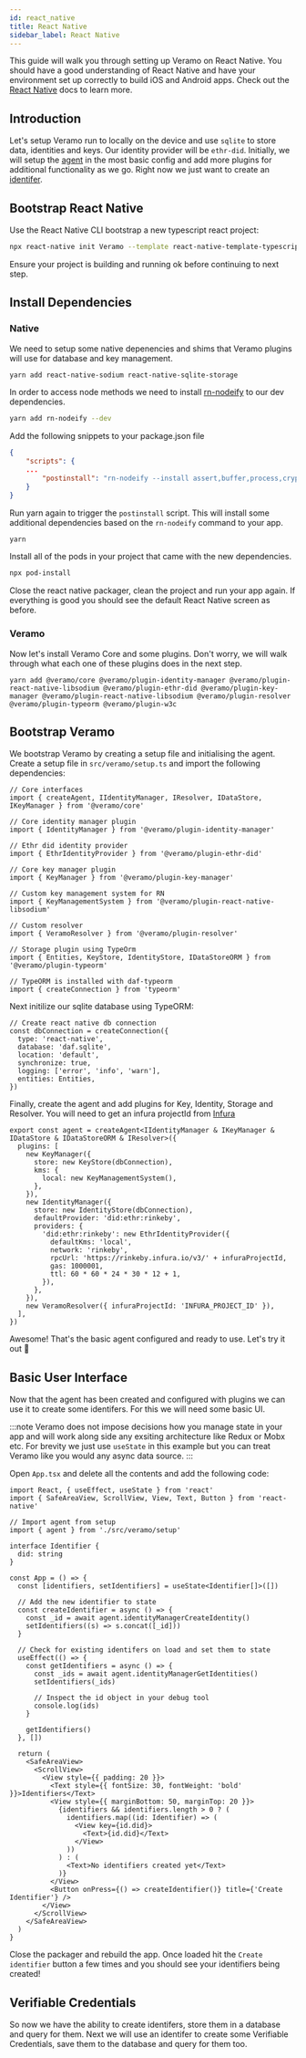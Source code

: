 ```yaml
---
id: react_native
title: React Native
sidebar_label: React Native
---
```


This guide will walk you through setting up Veramo on React Native. You should have a good understanding of React Native and have your environment set up correctly to build iOS and Android apps. Check out the [React Native](https://reactnative.dev/docs/environment-setup) docs to learn more.

## Introduction

Let's setup Veramo run to locally on the device and use `sqlite` to store data, identities and keys. Our identity provider will be `ethr-did`. Initially, we will setup the [agent](/docs/agent/introduction) in the most basic config and add more plugins for additional functionality as we go. Right now we just want to create an [identifer](/docs/fundamentals/identifiers).

## Bootstrap React Native

Use the React Native CLI bootstrap a new typescript react project:

```bash
npx react-native init Veramo --template react-native-template-typescript
```

Ensure your project is building and running ok before continuing to next step.

## Install Dependencies

### Native

We need to setup some native depenencies and shims that Veramo plugins will use for database and key management.

```bash
yarn add react-native-sodium react-native-sqlite-storage
```

In order to access node methods we need to install [rn-nodeify](https://www.npmjs.com/package/rn-nodeify) to our dev dependencies.

```bash
yarn add rn-nodeify --dev
```

Add the following snippets to your package.json file

```json
{
    "scripts": {
    ...
        "postinstall": "rn-nodeify --install assert,buffer,process,crypto,stream,vm --hack"
    }
}
```

Run yarn again to trigger the `postinstall` script. This will install some additional dependencies based on the `rn-nodeify` command to your app.

```bash
yarn
```

Install all of the pods in your project that came with the new dependencies.

```bash
npx pod-install
```

Close the react native packager, clean the project and run your app again. If everything is good you should see the default React Native screen as before.

### Veramo

Now let's install Veramo Core and some plugins. Don't worry, we will walk through what each one of these plugins does in the next step.

```bash=
yarn add @veramo/core @veramo/plugin-identity-manager @veramo/plugin-react-native-libsodium @veramo/plugin-ethr-did @veramo/plugin-key-manager @veramo/plugin-react-native-libsodium @veramo/plugin-resolver @veramo/plugin-typeorm @veramo/plugin-w3c
```

## Bootstrap Veramo

We bootstrap Veramo by creating a setup file and initialising the agent. Create a setup file in `src/veramo/setup.ts` and import the following dependencies:

```tsx
// Core interfaces
import { createAgent, IIdentityManager, IResolver, IDataStore, IKeyManager } from '@veramo/core'

// Core identity manager plugin
import { IdentityManager } from '@veramo/plugin-identity-manager'

// Ethr did identity provider
import { EthrIdentityProvider } from '@veramo/plugin-ethr-did'

// Core key manager plugin
import { KeyManager } from '@veramo/plugin-key-manager'

// Custom key management system for RN
import { KeyManagementSystem } from '@veramo/plugin-react-native-libsodium'

// Custom resolver
import { VeramoResolver } from '@veramo/plugin-resolver'

// Storage plugin using TypeOrm
import { Entities, KeyStore, IdentityStore, IDataStoreORM } from '@veramo/plugin-typeorm'

// TypeORM is installed with daf-typeorm
import { createConnection } from 'typeorm'
```

Next initilize our sqlite database using TypeORM:

```tsx
// Create react native db connection
const dbConnection = createConnection({
  type: 'react-native',
  database: 'daf.sqlite',
  location: 'default',
  synchronize: true,
  logging: ['error', 'info', 'warn'],
  entities: Entities,
})
```

Finally, create the agent and add plugins for Key, Identity, Storage and Resolver. You will need to get an infura projectId from [Infura](https://infura.io/)

```tsx
export const agent = createAgent<IIdentityManager & IKeyManager & IDataStore & IDataStoreORM & IResolver>({
  plugins: [
    new KeyManager({
      store: new KeyStore(dbConnection),
      kms: {
        local: new KeyManagementSystem(),
      },
    }),
    new IdentityManager({
      store: new IdentityStore(dbConnection),
      defaultProvider: 'did:ethr:rinkeby',
      providers: {
        'did:ethr:rinkeby': new EthrIdentityProvider({
          defaultKms: 'local',
          network: 'rinkeby',
          rpcUrl: 'https://rinkeby.infura.io/v3/' + infuraProjectId,
          gas: 1000001,
          ttl: 60 * 60 * 24 * 30 * 12 + 1,
        }),
      },
    }),
    new VeramoResolver({ infuraProjectId: 'INFURA_PROJECT_ID' }),
  ],
})
```

Awesome! That's the basic agent configured and ready to use. Let's try it out :rocket:

## Basic User Interface

Now that the agent has been created and configured with plugins we can use it to create some identifers. For this we will need some basic UI.

:::note
Veramo does not impose decisions how you manage state in your app and will work along side any exsiting architecture like Redux or Mobx etc. For brevity we just use `useState` in this example but you can treat Veramo like you would any async data source.
:::

Open `App.tsx` and delete all the contents and add the following code:

```tsx
import React, { useEffect, useState } from 'react'
import { SafeAreaView, ScrollView, View, Text, Button } from 'react-native'

// Import agent from setup
import { agent } from './src/veramo/setup'

interface Identifier {
  did: string
}

const App = () => {
  const [identifiers, setIdentifiers] = useState<Identifier[]>([])

  // Add the new identifier to state
  const createIdentifier = async () => {
    const _id = await agent.identityManagerCreateIdentity()
    setIdentifiers((s) => s.concat([_id]))
  }

  // Check for existing identifers on load and set them to state
  useEffect(() => {
    const getIdentifiers = async () => {
      const _ids = await agent.identityManagerGetIdentities()
      setIdentifiers(_ids)

      // Inspect the id object in your debug tool
      console.log(ids)
    }

    getIdentifiers()
  }, [])

  return (
    <SafeAreaView>
      <ScrollView>
        <View style={{ padding: 20 }}>
          <Text style={{ fontSize: 30, fontWeight: 'bold' }}>Identifiers</Text>
          <View style={{ marginBottom: 50, marginTop: 20 }}>
            {identifiers && identifiers.length > 0 ? (
              identifiers.map((id: Identifier) => (
                <View key={id.did}>
                  <Text>{id.did}</Text>
                </View>
              ))
            ) : (
              <Text>No identifiers created yet</Text>
            )}
          </View>
          <Button onPress={() => createIdentifier()} title={'Create Identifier'} />
        </View>
      </ScrollView>
    </SafeAreaView>
  )
}
```

Close the packager and rebuild the app. Once loaded hit the `Create identifier` button a few times and you should see your identifiers being created!

## Verifiable Credentials

So now we have the ability to create identifers, store them in a database and query for them. Next we will use an identifer to create some Verifiable Credentials, save them to the database and query for them too.
